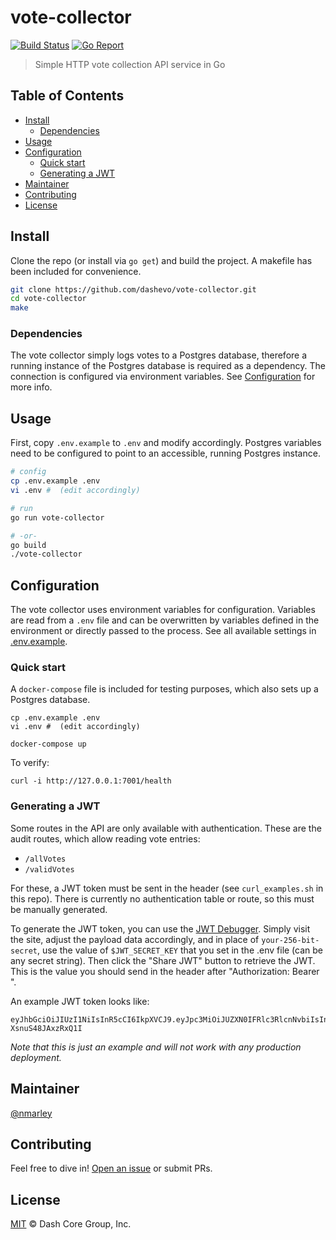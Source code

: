 # vote-collector

[![Build Status](https://travis-ci.com/dashevo/vote-collector.svg?branch=master)](https://travis-ci.com/dashevo/vote-collector)
[![Go Report](https://goreportcard.com/badge/github.com/dashevo/vote-collector)](https://goreportcard.com/badge/github.com/dashevo/vote-collector)

> Simple HTTP vote collection API service in Go

## Table of Contents
- [Install](#install)
  - [Dependencies](#dependencies)
- [Usage](#usage)
- [Configuration](#configuration)
  - [Quick start](#quick-start)
  - [Generating a JWT](#generating-a-jwt)
- [Maintainer](#maintainer)
- [Contributing](#contributing)
- [License](#license)

## Install

Clone the repo (or install via `go get`) and build the project. A makefile has been included for convenience.

```sh
git clone https://github.com/dashevo/vote-collector.git
cd vote-collector
make
```

### Dependencies

The vote collector simply logs votes to a Postgres database, therefore a running instance of the Postgres database is required as a dependency. The connection is configured via environment variables. See [Configuration](#configuration) for more info.

## Usage

First, copy `.env.example` to `.env` and modify accordingly. Postgres variables need to be configured to point to an accessible, running Postgres instance.

```sh
# config
cp .env.example .env
vi .env #  (edit accordingly)

# run
go run vote-collector

# -or-
go build
./vote-collector
```

## Configuration

The vote collector uses environment variables for configuration. Variables are read from a `.env` file and can be overwritten by variables defined in the environment or directly passed to the process. See all available settings in [.env.example](.env.example).

### Quick start

A `docker-compose` file is included for testing purposes, which also sets up a Postgres database.

```
cp .env.example .env
vi .env #  (edit accordingly)

docker-compose up
```

To verify:

```
curl -i http://127.0.0.1:7001/health
```

### Generating a JWT

Some routes in the API are only available with authentication. These are the audit routes, which allow reading vote entries:

* `/allVotes`
* `/validVotes`

For these, a JWT token must be sent in the header (see `curl_examples.sh` in this repo). There is currently no authentication table or route, so this must be manually generated.

To generate the JWT token, you can use the [JWT Debugger](https://jwt.io/#debugger-io). Simply visit the site, adjust the payload data accordingly, and in place of `your-256-bit-secret`, use the value of `$JWT_SECRET_KEY` that you set in the .env file (can be any secret string). Then click the "Share JWT" button to retrieve the JWT. This is the value you should send in the header after "Authorization: Bearer ".

An example JWT token looks like:

```
eyJhbGciOiJIUzI1NiIsInR5cCI6IkpXVCJ9.eyJpc3MiOiJUZXN0IFRlc3RlcnNvbiIsInN1YiI6IkpvaG4gRG9udXQiLCJpYXQiOjE1NTE0NjYyMjN9.Z03u0ZogZZ4W2C9E7FgisQxWqp-XsnuS48JAxzRxQ1I
```

*Note that this is just an example and will not work with any production deployment.*

## Maintainer

[@nmarley](https://github.com/nmarley)

## Contributing

Feel free to dive in! [Open an issue](https://github.com/dashevo/vote-collector/issues/new) or submit PRs.

## License

[MIT](LICENSE) &copy; Dash Core Group, Inc.
